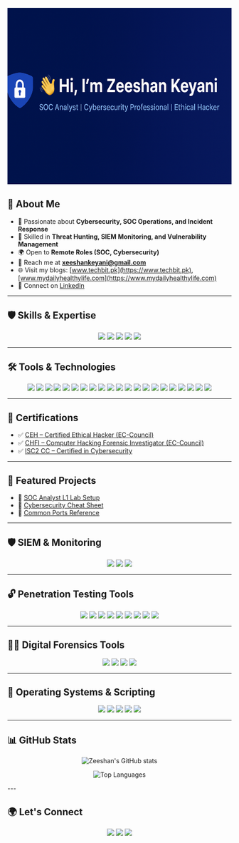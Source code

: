 <!-- Banner -->
<p align="center">
  <img src="https://github.com/ZeeshanKeyani/ZeeshanKeyani/raw/main/bannerimage.png" alt="Zeeshan Keyani Banner" width="1584" height="396" />
</p>

## 📌 About Me  
- 🔐 Passionate about **Cybersecurity, SOC Operations, and Incident Response**  
- 🎯 Skilled in **Threat Hunting, SIEM Monitoring, and Vulnerability Management**  
- 🌍 Open to **Remote Roles (SOC, Cybersecurity)**  
- 📧 Reach me at **xeeshankeyani@gmail.com**  
- 🌐 Visit my blogs: [www.techbit.pk](https://www.techbit.pk), [www.mydailyhealthylife.com](https://www.mydailyhealthylife.com)
- 💼 Connect on [LinkedIn](https://www.linkedin.com/in/xeeshankeyani/)  

---

## 🛡️ Skills & Expertise  

<p align="center">
  <img src="https://img.shields.io/badge/SOC%20Operations-blue?style=for-the-badge&logo=siem&logoColor=white" />
  <img src="https://img.shields.io/badge/Threat%20Hunting-red?style=for-the-badge&logo=attack&logoColor=white" />
  <img src="https://img.shields.io/badge/Incident%20Response-yellow?style=for-the-badge&logo=incident&logoColor=black" />
  <img src="https://img.shields.io/badge/Penetration%20Testing-green?style=for-the-badge&logo=kalilinux&logoColor=white" />
  <img src="https://img.shields.io/badge/Digital%20Forensics-purple?style=for-the-badge&logo=autopsy&logoColor=white" />
</p>

---

## 🛠 Tools & Technologies  

<p align="center">
  <!-- SIEM & Monitoring -->
  <img src="https://img.shields.io/badge/Splunk-black?style=for-the-badge&logo=splunk&logoColor=white" />
  <img src="https://img.shields.io/badge/Wazuh-007ACC?style=for-the-badge&logo=wazuh&logoColor=white" />
  <img src="https://img.shields.io/badge/ELK%20Stack-005571?style=for-the-badge&logo=elastic&logoColor=white" />

  <!-- Penetration Testing -->
  <img src="https://img.shields.io/badge/Metasploit-blueviolet?style=for-the-badge&logo=metasploit&logoColor=white" />
  <img src="https://img.shields.io/badge/Nmap-00457C?style=for-the-badge&logo=nmap&logoColor=white" />
  <img src="https://img.shields.io/badge/Nikto-red?style=for-the-badge&logo=securityscorecard&logoColor=white" />
  <img src="https://img.shields.io/badge/John%20the%20Ripper-darkgreen?style=for-the-badge&logo=gnometerminal&logoColor=white" />
  <img src="https://img.shields.io/badge/Hydra-purple?style=for-the-badge&logo=gnometerminal&logoColor=white" />
  <img src="https://img.shields.io/badge/Aircrack--ng-brown?style=for-the-badge&logo=wireshark&logoColor=white" />
  <img src="https://img.shields.io/badge/Wireshark-lightblue?style=for-the-badge&logo=wireshark&logoColor=black" />
  <img src="https://img.shields.io/badge/Burp%20Suite-orange?style=for-the-badge&logo=burpsuite&logoColor=white" />
  <img src="https://img.shields.io/badge/OWASP%20ZAP-2F4F4F?style=for-the-badge&logo=owasp&logoColor=white" />
  
  <!-- Digital Forensics -->
  <img src="https://img.shields.io/badge/Autopsy-1E90FF?style=for-the-badge&logo=windows&logoColor=white" />
  <img src="https://img.shields.io/badge/Volatility-4682B4?style=for-the-badge&logo=gnometerminal&logoColor=white" />
  <img src="https://img.shields.io/badge/FTK-696969?style=for-the-badge&logo=fortran&logoColor=white" />
  <img src="https://img.shields.io/badge/EnCase-8B0000?style=for-the-badge&logo=windows&logoColor=white" />

  <!-- OS & Scripting -->
  <img src="https://img.shields.io/badge/Linux-000000?style=for-the-badge&logo=linux&logoColor=white" />
  <img src="https://img.shields.io/badge/Kali%20Linux-557C94?style=for-the-badge&logo=kalilinux&logoColor=white" />
  <img src="https://img.shields.io/badge/Parrot%20OS-3CB371?style=for-the-badge&logo=linux&logoColor=white" />
  <img src="https://img.shields.io/badge/Python-3776AB?style=for-the-badge&logo=python&logoColor=white" />
  <img src="https://img.shields.io/badge/Bash-4EAA25?style=for-the-badge&logo=gnu-bash&logoColor=white" />
</p>


---

## 📜 Certifications  

- ✅ [CEH – Certified Ethical Hacker (EC-Council)](https://www.eccouncil.org/train-certify/certified-ethical-hacker-ceh/)  
- ✅ [CHFI – Computer Hacking Forensic Investigator (EC-Council)](https://www.eccouncil.org/train-certify/computer-hacking-forensic-investigator-chfi/)  
- ✅ [ISC2 CC – Certified in Cybersecurity](https://www.isc2.org/certifications/cc)  

---

## 📂 Featured Projects  

- 🔹 [SOC Analyst L1 Lab Setup](./soc-lab.md)  
- 🔹 [Cybersecurity Cheat Sheet](./cheatsheet.md)  
- 🔹 [Common Ports Reference](./ports.md)  

---
## 🛡️ SIEM & Monitoring
<p align="center">
  <img src="https://img.shields.io/badge/Splunk-black?style=for-the-badge&logo=splunk&logoColor=white" />
  <img src="https://img.shields.io/badge/Wazuh-007ACC?style=for-the-badge&logo=wazuh&logoColor=white" />
  <img src="https://img.shields.io/badge/ELK%20Stack-005571?style=for-the-badge&logo=elastic&logoColor=white" />
</p>

---

## 🔓 Penetration Testing Tools
<p align="center">
  <img src="https://img.shields.io/badge/Metasploit-blueviolet?style=for-the-badge&logo=metasploit&logoColor=white" />
  <img src="https://img.shields.io/badge/Nmap-00457C?style=for-the-badge&logo=nmap&logoColor=white" />
  <img src="https://img.shields.io/badge/Nikto-red?style=for-the-badge&logo=securityscorecard&logoColor=white" />
  <img src="https://img.shields.io/badge/John%20the%20Ripper-darkgreen?style=for-the-badge&logo=gnometerminal&logoColor=white" />
  <img src="https://img.shields.io/badge/Hydra-purple?style=for-the-badge&logo=gnometerminal&logoColor=white" />
  <img src="https://img.shields.io/badge/Aircrack--ng-brown?style=for-the-badge&logo=wireshark&logoColor=white" />
  <img src="https://img.shields.io/badge/Wireshark-lightblue?style=for-the-badge&logo=wireshark&logoColor=black" />
  <img src="https://img.shields.io/badge/Burp%20Suite-orange?style=for-the-badge&logo=burpsuite&logoColor=white" />
  <img src="https://img.shields.io/badge/OWASP%20ZAP-2F4F4F?style=for-the-badge&logo=owasp&logoColor=white" />
</p>

---

## 🧑‍💻 Digital Forensics Tools
<p align="center">
  <img src="https://img.shields.io/badge/Autopsy-1E90FF?style=for-the-badge&logo=windows&logoColor=white" />
  <img src="https://img.shields.io/badge/Volatility-4682B4?style=for-the-badge&logo=gnometerminal&logoColor=white" />
  <img src="https://img.shields.io/badge/FTK-696969?style=for-the-badge&logo=fortran&logoColor=white" />
  <img src="https://img.shields.io/badge/EnCase-8B0000?style=for-the-badge&logo=windows&logoColor=white" />
</p>

---

## 🐧 Operating Systems & Scripting
<p align="center">
  <img src="https://img.shields.io/badge/Linux-000000?style=for-the-badge&logo=linux&logoColor=white" />
  <img src="https://img.shields.io/badge/Kali%20Linux-557C94?style=for-the-badge&logo=kalilinux&logoColor=white" />
  <img src="https://img.shields.io/badge/Parrot%20OS-3CB371?style=for-the-badge&logo=linux&logoColor=white" />
  <img src="https://img.shields.io/badge/Python-3776AB?style=for-the-badge&logo=python&logoColor=white" />
  <img src="https://img.shields.io/badge/Bash-4EAA25?style=for-the-badge&logo=gnu-bash&logoColor=white" />
</p>

---
## 📊 GitHub Stats  

<p align="center">
  <img src="https://github-readme-stats.vercel.app/api?username=ZeeshanKeyani&show_icons=true&theme=default" alt="Zeeshan's GitHub stats" />
</p>

<p align="center">
  <img src="https://github-readme-stats.vercel.app/api/top-langs/?username=ZeeshanKeyani&layout=compact&theme=default" alt="Top Languages" />
</p>
---

## 🌍 Let's Connect  

<p align="center">
  <a href="mailto:xeeshankeyani@gmail.com"><img src="https://img.shields.io/badge/Email-red?style=for-the-badge&logo=gmail&logoColor=white" /></a>
  <a href="https://www.linkedin.com/in/xeeshankeyani/"><img src="https://img.shields.io/badge/LinkedIn-blue?style=for-the-badge&logo=linkedin&logoColor=white" /></a>
  <a href="https://www.techbit.pk"><img src="https://img.shields.io/badge/Website-000000?style=for-the-badge&logo=google-chrome&logoColor=white" /></a>
</p>
